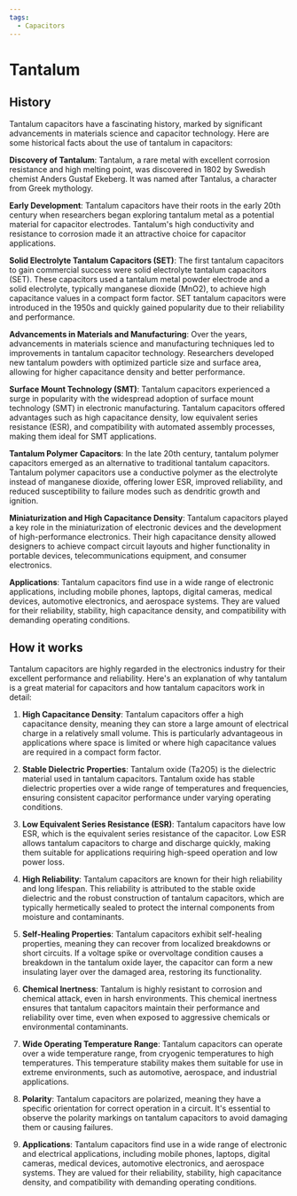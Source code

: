 ```yaml
---
tags:
  - Capacitors
---
```


<head>
    <meta charset="UTF-8">
    <meta name="viewport" content="width=device-width, initial-scale=1.0">
    <meta name="description" content="Welcome to ac-electricity! Here you will learn more about electricity, the different components used to make an electrical circuit as well as their features and use cases.">
    <meta name="keywords" content="alexis carbillet, carbillet, electricity, capacitors, conductors, diodes, electronic, energy source, hardware, home appliances, inductors, insulators, resistors, semi-conductors">
    <meta name="author" content="Alexis Carbillet ">
</head>

# Tantalum

## History

Tantalum capacitors have a fascinating history, marked by significant advancements in materials science and capacitor technology. Here are some historical facts about the use of tantalum in capacitors:

**Discovery of Tantalum**: Tantalum, a rare metal with excellent corrosion resistance and high melting point, was discovered in 1802 by Swedish chemist Anders Gustaf Ekeberg. It was named after Tantalus, a character from Greek mythology.

**Early Development**: Tantalum capacitors have their roots in the early 20th century when researchers began exploring tantalum metal as a potential material for capacitor electrodes. Tantalum's high conductivity and resistance to corrosion made it an attractive choice for capacitor applications.

**Solid Electrolyte Tantalum Capacitors (SET)**: The first tantalum capacitors to gain commercial success were solid electrolyte tantalum capacitors (SET). These capacitors used a tantalum metal powder electrode and a solid electrolyte, typically manganese dioxide (MnO2), to achieve high capacitance values in a compact form factor. SET tantalum capacitors were introduced in the 1950s and quickly gained popularity due to their reliability and performance.

**Advancements in Materials and Manufacturing**: Over the years, advancements in materials science and manufacturing techniques led to improvements in tantalum capacitor technology. Researchers developed new tantalum powders with optimized particle size and surface area, allowing for higher capacitance density and better performance.

**Surface Mount Technology (SMT)**: Tantalum capacitors experienced a surge in popularity with the widespread adoption of surface mount technology (SMT) in electronic manufacturing. Tantalum capacitors offered advantages such as high capacitance density, low equivalent series resistance (ESR), and compatibility with automated assembly processes, making them ideal for SMT applications.

**Tantalum Polymer Capacitors**: In the late 20th century, tantalum polymer capacitors emerged as an alternative to traditional tantalum capacitors. Tantalum polymer capacitors use a conductive polymer as the electrolyte instead of manganese dioxide, offering lower ESR, improved reliability, and reduced susceptibility to failure modes such as dendritic growth and ignition.

**Miniaturization and High Capacitance Density**: Tantalum capacitors played a key role in the miniaturization of electronic devices and the development of high-performance electronics. Their high capacitance density allowed designers to achieve compact circuit layouts and higher functionality in portable devices, telecommunications equipment, and consumer electronics.

**Applications**: Tantalum capacitors find use in a wide range of electronic applications, including mobile phones, laptops, digital cameras, medical devices, automotive electronics, and aerospace systems. They are valued for their reliability, stability, high capacitance density, and compatibility with demanding operating conditions.

## How it works

Tantalum capacitors are highly regarded in the electronics industry for their excellent performance and reliability. Here's an explanation of why tantalum is a great material for capacitors and how tantalum capacitors work in detail:

1. **High Capacitance Density**: Tantalum capacitors offer a high capacitance density, meaning they can store a large amount of electrical charge in a relatively small volume. This is particularly advantageous in applications where space is limited or where high capacitance values are required in a compact form factor.

2. **Stable Dielectric Properties**: Tantalum oxide (Ta2O5) is the dielectric material used in tantalum capacitors. Tantalum oxide has stable dielectric properties over a wide range of temperatures and frequencies, ensuring consistent capacitor performance under varying operating conditions.

3. **Low Equivalent Series Resistance (ESR)**: Tantalum capacitors have low ESR, which is the equivalent series resistance of the capacitor. Low ESR allows tantalum capacitors to charge and discharge quickly, making them suitable for applications requiring high-speed operation and low power loss.

4. **High Reliability**: Tantalum capacitors are known for their high reliability and long lifespan. This reliability is attributed to the stable oxide dielectric and the robust construction of tantalum capacitors, which are typically hermetically sealed to protect the internal components from moisture and contaminants.

5. **Self-Healing Properties**: Tantalum capacitors exhibit self-healing properties, meaning they can recover from localized breakdowns or short circuits. If a voltage spike or overvoltage condition causes a breakdown in the tantalum oxide layer, the capacitor can form a new insulating layer over the damaged area, restoring its functionality.

6. **Chemical Inertness**: Tantalum is highly resistant to corrosion and chemical attack, even in harsh environments. This chemical inertness ensures that tantalum capacitors maintain their performance and reliability over time, even when exposed to aggressive chemicals or environmental contaminants.

7. **Wide Operating Temperature Range**: Tantalum capacitors can operate over a wide temperature range, from cryogenic temperatures to high temperatures. This temperature stability makes them suitable for use in extreme environments, such as automotive, aerospace, and industrial applications.

8. **Polarity**: Tantalum capacitors are polarized, meaning they have a specific orientation for correct operation in a circuit. It's essential to observe the polarity markings on tantalum capacitors to avoid damaging them or causing failures.

9. **Applications**: Tantalum capacitors find use in a wide range of electronic and electrical applications, including mobile phones, laptops, digital cameras, medical devices, automotive electronics, and aerospace systems. They are valued for their reliability, stability, high capacitance density, and compatibility with demanding operating conditions.
